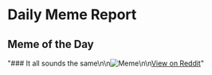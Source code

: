 # Daily Meme Report

## Meme of the Day
"### It all sounds the same\n\n![Meme](https://i.redd.it/7tae3o8cao0e1.png)\n\n[View on Reddit](https://redd.it/1gqd5bd)"
